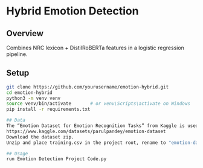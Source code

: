 # Hybrid Emotion Detection

## Overview
Combines NRC lexicon + DistilRoBERTa features in a logistic regression pipeline.

## Setup
```bash
git clone https://github.com/yourusername/emotion-hybrid.git
cd emotion-hybrid
python3 -m venv venv
source venv/bin/activate       # or venv\Scripts\activate on Windows
pip install -r requirements.txt

## Data
The “Emotion Dataset for Emotion Recognition Tasks” from Kaggle is used.
https://www.kaggle.com/datasets/parulpandey/emotion-dataset
Download the dataset zip.
Unzip and place training.csv in the project root, rename to "emotion-dataset.csv" as used in the code.

## Usage
run Emotion Detection Project Code.py
